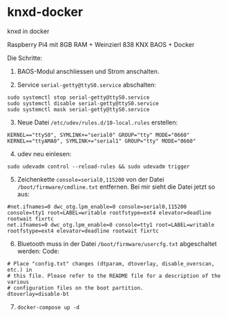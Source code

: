 # knxd-docker
knxd in docker

Raspberry Pi4 mit 8GB RAM + Weinzierl 838 KNX BAOS + Docker

Die Schritte:
1. BAOS-Modul anschliessen und Strom anschalten.

2. Service `serial-getty@ttyS0.service` abschalten:
```
sudo systemctl stop serial-getty@ttyS0.service
sudo systemctl disable serial-getty@ttyS0.service
sudo systemctl mask serial-getty@ttyS0.service
```

3. Neue Datei `/etc/udev/rules.d/10-local.rules` erstellen:

```
KERNEL=="ttyS0", SYMLINK+="serial0" GROUP="tty" MODE="0660"
KERNEL=="ttyAMA0", SYMLINK+="serial1" GROUP="tty" MODE="0660"
```

4. udev neu einlesen:
```
sudo udevadm control --reload-rules && sudo udevadm trigger
```

5. Zeichenkette
`console=serial0,115200`
von der Datei `/boot/firmware/cmdline.txt` entfernen.
Bei mir sieht die Datei jetzt so aus:
```
#net.ifnames=0 dwc_otg.lpm_enable=0 console=serial0,115200 console=tty1 root=LABEL=writable rootfstype=ext4 elevator=deadline rootwait fixrtc
net.ifnames=0 dwc_otg.lpm_enable=0 console=tty1 root=LABEL=writable rootfstype=ext4 elevator=deadline rootwait fixrtc
```

6. Bluetooth muss in der Datei `/boot/firmware/usercfg.txt` abgeschaltet werden:
Code:
```
# Place "config.txt" changes (dtparam, dtoverlay, disable_overscan, etc.) in
# this file. Please refer to the README file for a description of the various
# configuration files on the boot partition.
dtoverlay=disable-bt
```
7. `docker-compose up -d`

